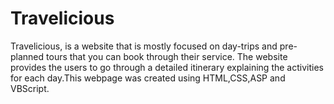 # Travelicious

Travelicious, is a website that is mostly focused on day-trips and pre-planned tours that you can book through
their service. The website provides the users to go through a detailed itinerary explaining the activities for each
day.This webpage was created using HTML,CSS,ASP and VBScript.

